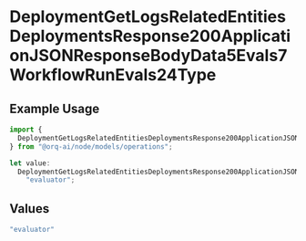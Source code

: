 # DeploymentGetLogsRelatedEntitiesDeploymentsResponse200ApplicationJSONResponseBodyData5Evals7WorkflowRunEvals24Type

## Example Usage

```typescript
import {
  DeploymentGetLogsRelatedEntitiesDeploymentsResponse200ApplicationJSONResponseBodyData5Evals7WorkflowRunEvals24Type,
} from "@orq-ai/node/models/operations";

let value:
  DeploymentGetLogsRelatedEntitiesDeploymentsResponse200ApplicationJSONResponseBodyData5Evals7WorkflowRunEvals24Type =
    "evaluator";
```

## Values

```typescript
"evaluator"
```